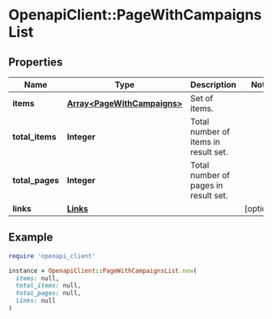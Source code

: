 # OpenapiClient::PageWithCampaignsList

## Properties

| Name | Type | Description | Notes |
| ---- | ---- | ----------- | ----- |
| **items** | [**Array&lt;PageWithCampaigns&gt;**](PageWithCampaigns.md) | Set of items. |  |
| **total_items** | **Integer** | Total number of items in result set. |  |
| **total_pages** | **Integer** | Total number of pages in result set. |  |
| **links** | [**Links**](Links.md) |  | [optional] |

## Example

```ruby
require 'openapi_client'

instance = OpenapiClient::PageWithCampaignsList.new(
  items: null,
  total_items: null,
  total_pages: null,
  links: null
)
```

